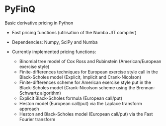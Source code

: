 # PyFinQ
Basic derivative pricing in Python
    
- Fast pricing functions (utilisation of the Numba JIT compiler)
- Dependencies: Numpy, SciPy and Numba
- Currently implemented pricing functions:
        
    - Binomial tree model of Cox Ross and Rubinstein (American/European exercise style)
    - Finite-differences techniques for European exercise style call in the Black-Scholes model (Explicit, Implicit and Crank-Nicolson) 
    - Finite-differences scheme for American exercise style put in the Black-Scholes model (Crank-Nicolson scheme using the Brennan-Schwartz algorithm)
    - Explicit Black-Scholes formula (European call/put)
    - Heston model (European call/put) via the Laplace transform approach
    - Heston and Black-Scholes model (European call/put) via the Fast Fourier transform